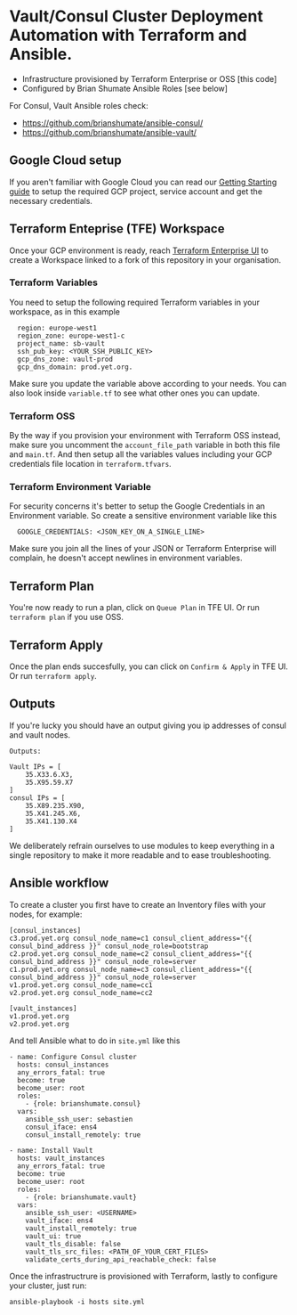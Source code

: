 # Vault/Consul Cluster Deployment Automation with Terraform and Ansible.

- Infrastructure provisioned by Terraform Enterprise or OSS [this code]
- Configured by Brian Shumate Ansible Roles [see below]

For Consul, Vault Ansible roles check:

- https://github.com/brianshumate/ansible-consul/
- https://github.com/brianshumate/ansible-vault/

## Google Cloud setup

If you aren't familiar with Google Cloud you can read our [Getting Starting guide](GCP.md) to setup the required GCP project, service account and get the necessary credentials.

## Terraform Enteprise (TFE) Workspace

Once your GCP environment is ready, reach [Terraform Enterprise UI](https://app.terraform.io) to create a Workspace linked to a fork of this repository in your organisation.

### Terraform Variables

You need to setup the following required Terraform variables in your workspace, as in this example

      region: europe-west1
      region_zone: europe-west1-c
      project_name: sb-vault
      ssh_pub_key: <YOUR_SSH_PUBLIC_KEY>
      gcp_dns_zone: vault-prod
      gcp_dns_domain: prod.yet.org.

Make sure you update the variable above according to your needs. You can also look inside `variable.tf` to see what other ones you can update.

### Terraform OSS

By the way if you provision your environment with Terraform OSS instead, make sure you uncomment the `account_file_path` variable in both this file and `main.tf`. And then setup all the variables values including your GCP credentials file location in `terraform.tfvars`.

### Terraform Environment Variable

For security concerns it's better to setup the Google Credentials in an Environment variable. So create a sensitive environment variable like this

      GOOGLE_CREDENTIALS: <JSON_KEY_ON_A_SINGLE_LINE>

Make sure you join all the lines of your JSON or Terraform Enterprise will complain, he doesn't accept newlines in environment variables.

## Terraform Plan

You're now ready to run a plan, click on `Queue Plan` in TFE UI. Or run `terraform plan` if you use OSS.

## Terraform Apply

Once the plan ends succesfully, you can click on `Confirm & Apply` in TFE UI. Or run `terraform apply`.

## Outputs

If you're lucky you should have an output giving you ip addresses of consul and vault nodes.

    Outputs:
    
    Vault IPs = [
        35.X33.6.X3,
        35.X95.59.X7
    ]
    consul IPs = [
        35.X89.235.X90,
        35.X41.245.X6,
        35.X41.130.X4
    ]

We deliberately refrain ourselves to use modules to keep everything in a single repository to make it more readable and to ease troubleshooting.

## Ansible workflow

To create a cluster you first have to create an Inventory files with your nodes, for example:

    [consul_instances]
    c3.prod.yet.org consul_node_name=c1 consul_client_address="{{ consul_bind_address }}" consul_node_role=bootstrap  
    c2.prod.yet.org consul_node_name=c2 consul_client_address="{{ consul_bind_address }}" consul_node_role=server
    c1.prod.yet.org consul_node_name=c3 consul_client_address="{{ consul_bind_address }}" consul_node_role=server
    v1.prod.yet.org consul_node_name=cc1
    v2.prod.yet.org consul_node_name=cc2

    [vault_instances]
    v1.prod.yet.org
    v2.prod.yet.org

And tell Ansible what to do in `site.yml` like this

    - name: Configure Consul cluster
      hosts: consul_instances
      any_errors_fatal: true
      become: true
      become_user: root
      roles:
        - {role: brianshumate.consul}
      vars:
        ansible_ssh_user: sebastien
        consul_iface: ens4
        consul_install_remotely: true
    
    - name: Install Vault
      hosts: vault_instances
      any_errors_fatal: true
      become: true
      become_user: root
      roles:
        - {role: brianshumate.vault}
      vars:
        ansible_ssh_user: <USERNAME>
        vault_iface: ens4
        vault_install_remotely: true
        vault_ui: true
        vault_tls_disable: false
        vault_tls_src_files: <PATH_OF_YOUR_CERT_FILES>
        validate_certs_during_api_reachable_check: false

Once the infrastructrure is provisioned with Terraform, lastly to configure your cluster, just run:

    ansible-playbook -i hosts site.yml
